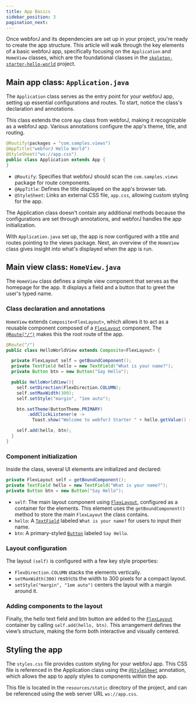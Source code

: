 ```yaml
---
title: App Basics
sidebar_position: 3
pagination_next: 
---
```


Once webforJ and its dependencies are set up in your project, you're ready to create the app structure. This article will walk through the key elements of a basic webforJ app, specifically focusing on the `Application` and `HomeView` classes, which are the foundational classes in the [`skeleton-starter-hello-world`](https://github.com/webforj/skeleton-starter-hello-world) project.

## Main app class: `Application.java`

The `Application` class serves as the entry point for your webforJ app, setting up essential configurations and routes. To start, notice the class's declaration and annotations. 

This class extends the core `App` class from webforJ, making it recognizable as a webforJ app. Various annotations configure the app's theme, title, and routing.

```java
@Routify(packages = "com.samples.views")
@AppTitle("webforJ Hello World")
@StyleSheet("ws://app.css")
public class Application extends App {
}
```

- `@Routify`: Specifies that webforJ should scan the `com.samples.views` package for route components.
- `@AppTitle`: Defines the title displayed on the app's browser tab.
- `@StyleSheet`: Links an external CSS file, `app.css`, allowing custom styling for the app.

The Application class doesn't contain any additional methods because the configurations are set through annotations, and webforJ handles the app initialization.

With `Application.java` set up, the app is now configured with a title and routes pointing to the views package. Next, an overview of the `HomeView` class gives insight into what's displayed when the app is run.

## Main view class: `HomeView.java`

The `HomeView` class defines a simple view component that serves as the homepage for the app. It displays a field and a button that to greet the user's typed name.

### Class declaration and annotations

`HomeView` extends `Composite<FlexLayout>`, which allows it to act as a reusable component composed of a [`FlexLayout`](../components/flex-layout) component. The [`@Route("/")`](../routing/overview) makes this the root route of the app.

```java
@Route("/")
public class HelloWorldView extends Composite<FlexLayout> {

  private FlexLayout self = getBoundComponent();
  private TextField hello = new TextField("What is your name?");
  private Button btn = new Button("Say Hello");

  public HelloWorldView(){
    self.setDirection(FlexDirection.COLUMN);
    self.setMaxWidth(300);
    self.setStyle("margin", "1em auto");

    btn.setTheme(ButtonTheme.PRIMARY)
        .addClickListener(e -> 
          Toast.show("Welcome to webforJ Starter " + hello.getValue() + "!", Theme.GRAY));

    self.add(hello, btn);
  }
}
```

<!-- TODO update/reinstate this section once hello world is overhauled -->

<!-- ### Component initialization

Inside the class, several UI elements are initialized and declared:

```java
private FlexLayout self = getBoundComponent();
private Img image = new Img("context://images/logo.svg");
private H1 title = new H1("Welcome to webforJ");
private Button counter = new Button("Count is 0");
private Anchor docs = new Anchor("https://documentation.webforj.com/", "Check out the docs to learn more");
private int count = 0;
```

- `self`: The main layout component using [`FlexLayout`](../components/flex-layout), configured as a container for the elements. This element uses the `getBoundComponent()` method to store the main `FlexLayout` the class contains.
- `image`: Displays an SVG logo.
- `title`: Shows a welcome message.
- `counter`: A button labeled `Count is 0`, which updates each time it's clicked.
- `docs`: A link to the webforJ documentation.

### Constructor and layout configuration

The constructor sets up the layout and component interactions:

```java
public HomeView() {
    self.addClassName("home-view");
    self.setDirection(FlexDirection.COLUMN)
        .setJustifyContent(FlexJustifyContent.CENTER)
        .setAlignment(FlexAlignment.CENTER)
        .setSpacing("3em")
        .setStyle("height", "100dvh");

    counter.setTheme(ButtonTheme.PRIMARY);
    counter.onClick(e -> counter.setText("Current Count: " + (++count)));

    self.add(image, title, counter, docs);
}
```

- Layout Settings: The [`FlexLayout`](../components/flex-layout) is configured to stack items vertically, using `FlexDirection.COLUMN`, center them using `FlexJustifyContent.CENTER and FlexAlignment.CENTER`, and add spacing by calling `setSpacing("3em")`.
- Button Action: The counter button uses a click event listener, `onClick`, to increment the count and update its label whenever it’s clicked.
- Component Addition: Finally, all elements are added to the layout via `self.add(image, title, counter, and docs)`. -->

### Component initialization

Inside the class, several UI elements are initialized and declared:

```java
private FlexLayout self = getBoundComponent();
private TextField hello = new TextField("What is your name?");
private Button btn = new Button("Say Hello");
```

- `self`: The main layout component using [`FlexLayout`](../components/flex-layout), configured as a container for the elements. This element uses the `getBoundComponent()` method to store the main `FlexLayout` the class contains.
- `hello`: A [`TextField`](../components/fields/text-field) labeled `What is your name?` for users to input their name.
- `btn`: A primary-styled [`Button`](../components/button) labeled `Say Hello`.

### Layout configuration

The layout `(self)` is configured with a few key style properties:

- `FlexDirection.COLUMN` stacks the elements vertically.
- `setMaxWidth(300)` restricts the width to 300 pixels for a compact layout.
- `setStyle("margin", "1em auto")` centers the layout with a margin around it.

### Adding components to the layout
Finally, the hello text field and btn button are added to the [`FlexLayout`](../components/flex-layout) container by calling `self.add(hello, btn)`. This arrangement defines the view’s structure, making the form both interactive and visually centered.

## Styling the app

The `styles.css` file provides custom styling for your webforJ app. This CSS file is referenced in the Application class using the [`@StyleSheet`](../styling/getting-started#using-annotations) annotation, which allows the app to apply styles to components within the app.

This file is located in the `resources/static` directory of the project, and can be referenced using the web server URL `ws://app.css`.